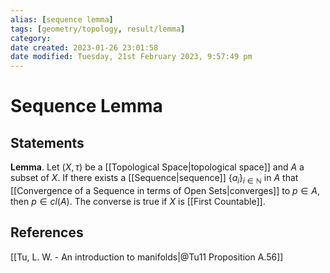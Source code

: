 ```yaml
---
alias: [sequence lemma]
tags: [geometry/topology, result/lemma]
category: 
date created: 2023-01-26 23:01:58
date modified: Tuesday, 21st February 2023, 9:57:49 pm
---
```


# Sequence Lemma

## Statements

**Lemma**. Let $(X,\tau)$ be a [[Topological Space|topological space]] and $A$ a subset of $X$. If there exists a [[Sequence|sequence]] $\{a_i\}_{i\in\mathbb{N}}$ in $A$ that [[Convergence of a Sequence in terms of Open Sets|converges]] to $p\in A$, then $p \in cl(A)$. The converse is true if $X$ is [[First Countable]].

## References

[[Tu, L. W. - An introduction to manifolds|@Tu11 Proposition A.56]]